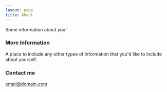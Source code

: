 ```yaml
---
layout: page
title: About
---
```


Some information about you!

### More Information

A place to include any other types of information that you'd like to include about yourself. 

### Contact me

[email@domain.com](mailto:email@domain.com)